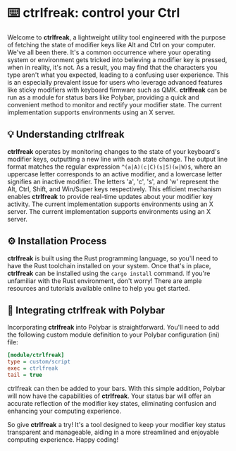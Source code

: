 # :keyboard: ctrlfreak: control your Ctrl

Welcome to **ctrlfreak**, a lightweight utility tool engineered with the purpose of fetching the state of modifier keys like Alt and Ctrl on your computer. We've all been there. It's a common occurrence where your operating system or environment gets tricked into believing a modifier key is pressed, when in reality, it's not. As a result, you may find that the characters you type aren't what you expected, leading to a confusing user experience. This is an especially prevalent issue for users who leverage advanced features like sticky modifiers with keyboard firmware such as QMK. **ctrlfreak** can be run as a module for status bars like Polybar, providing a quick and convenient method to monitor and rectify your modifier state. The current implementation supports environments using an X server.

## :bulb: Understanding ctrlfreak

**ctrlfreak** operates by monitoring changes to the state of your keyboard's modifier keys, outputting a new line with each state change. The output line format matches the regular expression `^(a|A)(c|C)(s|S)(w|W)$`, where an uppercase letter corresponds to an active modifier, and a lowercase letter signifies an inactive modifier. The letters 'a', 'c', 's', and 'w' represent the Alt, Ctrl, Shift, and Win/Super keys respectively. This efficient mechanism enables **ctrlfreak** to provide real-time updates about your modifier key activity. The current implementation supports environments using an X server. The current implementation supports environments using an X server.

## :gear: Installation Process

**ctrlfreak** is built using the Rust programming language, so you'll need to have the Rust toolchain installed on your system. Once that's in place, **ctrlfreak** can be installed using the `cargo install` command. If you're unfamiliar with the Rust environment, don't worry! There are ample resources and tutorials available online to help you get started.

## :jigsaw: Integrating ctrlfreak with Polybar

Incorporating **ctrlfreak** into Polybar is straightforward. You'll need to add the following custom module definition to your Polybar configuration (ini) file:

```ini
[module/ctrlfreak]
type = custom/script
exec = ctrlfreak
tail = true
```

ctrlfreak can then be added to your bars. With this simple addition, Polybar will now have the capabilities of **ctrlfreak**. Your status bar will offer an accurate reflection of the modifier key states, eliminating confusion and enhancing your computing experience.

So give **ctrlfreak** a try! It's a tool designed to keep your modifier key status transparent and manageable, aiding in a more streamlined and enjoyable computing experience. Happy coding!
